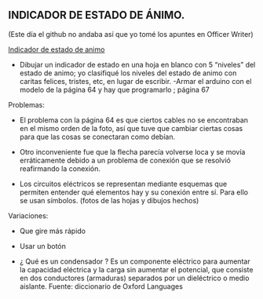 ## INDICADOR DE ESTADO DE ÁNIMO.

(Este día el github no andaba así que yo tomé los apuntes en Officer Writer)

[Indicador de estado de animo](https://github.com/jjksimp/arduino/blob/main/indicador_de_animo.ino)

- Dibujar un indicador de estado en una hoja en blanco con 5 “niveles” del estado de animo; yo clasifiqué los niveles del estado de animo con caritas felices, tristes, etc, en lugar de escribir.
-Armar el arduino con el modelo de la página 64 y hay que programarlo ; página 67

Problemas:

- El problema con la página 64 es que ciertos cables no se encontraban en el mismo orden de la foto, así que tuve que cambiar ciertas cosas para que las cosas se conectaran como debían.
- Otro inconveniente fue que la flecha parecía volverse loca y se movía erráticamente debido a un problema de conexión que se resolvió reafirmando la conexión.

- Los circuitos eléctricos se representan mediante esquemas que permiten entender qué elementos hay y su conexión entre sí. Para ello se usan símbolos.
(fotos de las hojas y dibujos hechos)

Variaciones:
- Que gire más rápido
- Usar un botón

- ¿ Qué es un condensador ?
Es un componente eléctrico para aumentar la capacidad eléctrica y la carga sin aumentar el potencial, que consiste en dos conductores (armaduras) separados por un dieléctrico o medio aislante.
Fuente: diccionario de Oxford Languages

